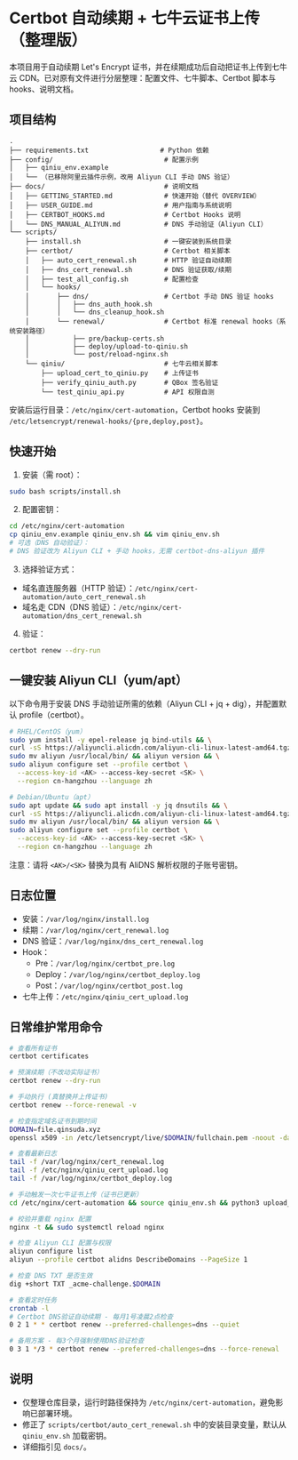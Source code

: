 # Certbot 自动续期 + 七牛云证书上传（整理版）

本项目用于自动续期 Let's Encrypt 证书，并在续期成功后自动把证书上传到七牛云 CDN。已对原有文件进行分层整理：配置文件、七牛脚本、Certbot 脚本与 hooks、说明文档。

## 项目结构

```
.
├── requirements.txt                  # Python 依赖
├── config/                            # 配置示例
│   ├── qiniu_env.example
│   └── （已移除阿里云插件示例，改用 Aliyun CLI 手动 DNS 验证）
├── docs/                              # 说明文档
│   ├── GETTING_STARTED.md             # 快速开始（替代 OVERVIEW）
│   ├── USER_GUIDE.md                  # 用户指南与系统说明
│   ├── CERTBOT_HOOKS.md               # Certbot Hooks 说明
│   └── DNS_MANUAL_ALIYUN.md           # DNS 手动验证（Aliyun CLI）
└── scripts/
    ├── install.sh                     # 一键安装到系统目录
    ├── certbot/                       # Certbot 相关脚本
    │   ├── auto_cert_renewal.sh       # HTTP 验证自动续期
    │   ├── dns_cert_renewal.sh        # DNS 验证获取/续期
    │   ├── test_all_config.sh         # 配置检查
    │   └── hooks/
    │       ├── dns/                   # Certbot 手动 DNS 验证 hooks
    │       │   ├── dns_auth_hook.sh
    │       │   └── dns_cleanup_hook.sh
    │       └── renewal/               # Certbot 标准 renewal hooks（系统安装路径）
    │           ├── pre/backup-certs.sh
    │           ├── deploy/upload-to-qiniu.sh
    │           └── post/reload-nginx.sh
    └── qiniu/                         # 七牛云相关脚本
        ├── upload_cert_to_qiniu.py    # 上传证书
        ├── verify_qiniu_auth.py       # QBox 签名验证
        └── test_qiniu_api.py          # API 权限自测
```

安装后运行目录：`/etc/nginx/cert-automation`，Certbot hooks 安装到 `/etc/letsencrypt/renewal-hooks/{pre,deploy,post}`。

## 快速开始

1) 安装（需 root）：
```bash
sudo bash scripts/install.sh
```

2) 配置密钥：
```bash
cd /etc/nginx/cert-automation
cp qiniu_env.example qiniu_env.sh && vim qiniu_env.sh
# 可选（DNS 自动验证）：
# DNS 验证改为 Aliyun CLI + 手动 hooks，无需 certbot-dns-aliyun 插件
```

3) 选择验证方式：
- 域名直连服务器（HTTP 验证）：`/etc/nginx/cert-automation/auto_cert_renewal.sh`
- 域名走 CDN（DNS 验证）：`/etc/nginx/cert-automation/dns_cert_renewal.sh`

4) 验证：
```bash
certbot renew --dry-run
```

## 一键安装 Aliyun CLI（yum/apt）

以下命令用于安装 DNS 手动验证所需的依赖（Aliyun CLI + jq + dig），并配置默认 profile（certbot）。

```bash
# RHEL/CentOS（yum）
sudo yum install -y epel-release jq bind-utils && \
curl -sS https://aliyuncli.alicdn.com/aliyun-cli-linux-latest-amd64.tgz | tar -xz && \
sudo mv aliyun /usr/local/bin/ && aliyun version && \
sudo aliyun configure set --profile certbot \
  --access-key-id <AK> --access-key-secret <SK> \
  --region cn-hangzhou --language zh

# Debian/Ubuntu（apt）
sudo apt update && sudo apt install -y jq dnsutils && \
curl -sS https://aliyuncli.alicdn.com/aliyun-cli-linux-latest-amd64.tgz | tar -xz && \
sudo mv aliyun /usr/local/bin/ && aliyun version && \
sudo aliyun configure set --profile certbot \
  --access-key-id <AK> --access-key-secret <SK> \
  --region cn-hangzhou --language zh
```

注意：请将 `<AK>/<SK>` 替换为具有 AliDNS 解析权限的子账号密钥。

## 日志位置
- 安装：`/var/log/nginx/install.log`
- 续期：`/var/log/nginx/cert_renewal.log`
- DNS 验证：`/var/log/nginx/dns_cert_renewal.log`
- Hook：
  - Pre：`/var/log/nginx/certbot_pre.log`
  - Deploy：`/var/log/nginx/certbot_deploy.log`
  - Post：`/var/log/nginx/certbot_post.log`
- 七牛上传：`/etc/nginx/qiniu_cert_upload.log`

## 日常维护常用命令

```bash
# 查看所有证书
certbot certificates

# 预演续期（不改动实际证书）
certbot renew --dry-run

# 手动执行 (真替换并上传证书)
certbot renew --force-renewal -v

# 检查指定域名证书到期时间
DOMAIN=file.qinsuda.xyz
openssl x509 -in /etc/letsencrypt/live/$DOMAIN/fullchain.pem -noout -dates

# 查看最新日志
tail -f /var/log/nginx/cert_renewal.log
tail -f /etc/nginx/qiniu_cert_upload.log
tail -f /var/log/nginx/certbot_deploy.log

# 手动触发一次七牛证书上传（证书已更新）
cd /etc/nginx/cert-automation && source qiniu_env.sh && python3 upload_cert_to_qiniu.py

# 校验并重载 nginx 配置
nginx -t && sudo systemctl reload nginx

# 检查 Aliyun CLI 配置与权限
aliyun configure list
aliyun --profile certbot alidns DescribeDomains --PageSize 1

# 检查 DNS TXT 是否生效
dig +short TXT _acme-challenge.$DOMAIN

# 查看定时任务
crontab -l
# Certbot DNS验证自动续期 - 每月1号凌晨2点检查
0 2 1 * * certbot renew --preferred-challenges=dns --quiet

# 备用方案 - 每3个月强制使用DNS验证检查
0 3 1 */3 * certbot renew --preferred-challenges=dns --force-renewal
```

## 说明
- 仅整理仓库目录，运行时路径保持为 `/etc/nginx/cert-automation`，避免影响已部署环境。
- 修正了 `scripts/certbot/auto_cert_renewal.sh` 中的安装目录变量，默认从 `qiniu_env.sh` 加载密钥。
- 详细指引见 `docs/`。
